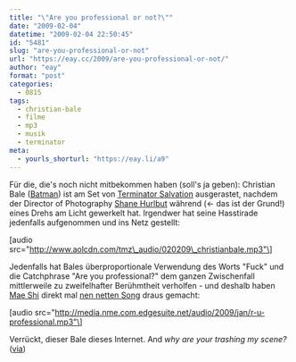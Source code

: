 ```yaml
---
title: "\"Are you professional or not?\""
date: "2009-02-04"
datetime: "2009-02-04 22:50:45"
id: "5481"
slug: "are-you-professional-or-not"
url: "https://eay.cc/2009/are-you-professional-or-not/"
author: "eay"
format: "post"
categories:
  - 0815
tags:
  - christian-bale
  - filme
  - mp3
  - musik
  - terminator
meta:
  - yourls_shorturl: "https://eay.li/a9"
---
```


Für die, die's noch nicht mitbekommen haben (soll's ja geben): Christian Bale ([Batman](//eay.cc/2008/christopher-nolans-batman/)) ist am Set von [Terminator Salvation](http://www.imdb.com/title/tt0438488/) ausgerastet, nachdem der Director of Photography [Shane Hurlbut](http://www.imdb.com/name/nm0403397/) während (<- das ist der Grund!) eines Drehs am Licht gewerkelt hat. Irgendwer hat seine Hasstirade jedenfalls aufgenommen und ins Netz gestellt:

\[audio src="http://www.aolcdn.com/tmz\_audio/020209\_christianbale.mp3"\]

Jedenfalls hat Bales überproportionale Verwendung des Worts "Fuck" und die Catchphrase "Are you professional?" dem ganzen Zwischenfall mittlerweile zu zweifelhafter Berühmtheit verholfen - und deshalb haben [Mae Shi](http://themaeshi.blogspot.com/) direkt mal [nen netten Song](http://media.nme.com.edgesuite.net/audio/2009/jan/r-u-professional.mp3) draus gemacht:

\[audio src="http://media.nme.com.edgesuite.net/audio/2009/jan/r-u-professional.mp3"\]

Verrückt, dieser Bale dieses Internet. And _why are your trashing my scene?_ ([via](http://www.nicorola.de/aktuelle-beitrage/musik/mp3/mp3-christian-bale-is-a-professional))
